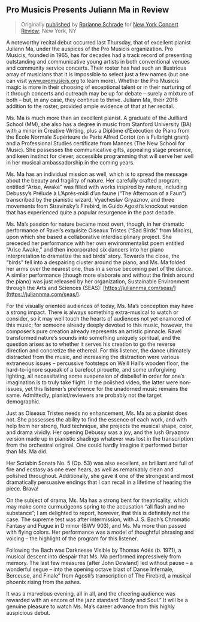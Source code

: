 
Pro Musicis Presents Juliann Ma in Review
-----------------------------------------

> Originally [published](http://nyconcertreview.com/reviews/pro-musicis-presents-juliann-ma-in-review/) by [Rorianne Schrade](http://nyconcertreview.com/author/rorianne/) for [New York Concert Review](http://nyconcertreview.com/); New York, NY

A noteworthy recital debut occurred last Thursday, that of excellent pianist Juliann Ma, under the auspices of the Pro Musicis organization. Pro Musicis, founded in 1965, has for decades had a track record of presenting outstanding and communicative young artists in both conventional venues and community service concerts. Their roster has had such an illustrious array of musicians that it is impossible to select just a few names (but one can visit www.promusicis.org to learn more). Whether the Pro Musicis magic is more in their choosing of exceptional talent or in their nurturing of it through concerts and outreach may be up for debate – surely a mixture of both – but, in any case, they continue to thrive. Juliann Ma, their 2016 addition to the roster, provided ample evidence of that at her recital.

Ms. Ma is much more than an excellent pianist. A graduate of the Juilliard School (MM), she also has a degree in music from Stanford University (BA) with a minor in Creative Writing, plus a Diplôme d’Exécution de Piano from the École Normale Supérieure de Paris Alfred Cortot (on a Fulbright grant) and a Professional Studies certificate from Mannes (The New School for Music). She possesses the communicative gifts, appealing stage presence, and keen instinct for clever, accessible programming that will serve her well in her musical ambassadorship in the coming years.

Ms. Ma has an individual mission as well, which is to spread the message about the beauty and fragility of nature. Her carefully crafted program, entitled “Arise, Awake” was filled with works inspired by nature, including Debussy’s Prélude à L’Aprés-midi d’un faune (“The Afternoon of a Faun”) transcribed by the pianistic wizard, Vyacheslav Gryaznov, and three movements from Stravinsky’s Firebird, in Guido Agosti’s knockout version that has experienced quite a popular resurgence in the past decade.

Ms. Ma’s passion for nature became most overt, though, in her dramatic performance of Ravel’s exquisite Oiseaux Tristes (“Sad Birds” from Miroirs), upon which she based a collaborative interdisciplinary project. She preceded her performance with her own environmentalist poem entitled “Arise Awake,” and then incorporated six dancers into her piano interpretation to dramatize the sad birds’ story. Towards the close, the “birds” fell into a despairing cluster around the piano, and Ms. Ma folded her arms over the nearest one, thus in a sense becoming part of the dance. A similar performance (though more elaborate and without the finish around the piano) was just released by her organization, Sustainable Environment through the Arts and Sciences (SEAS): [https://juliannma.com/seas/](https://juliannma.com/seas/).

For the visually oriented audiences of today, Ms. Ma’s conception may have a strong impact. There is always something extra-musical to watch or consider, so it may well touch the hearts of audiences not yet enamored of this music; for someone already deeply devoted to this music, however, the composer’s pure creation already represents an artistic pinnacle. Ravel transformed nature’s sounds into something uniquely spiritual, and the question arises as to whether it serves his creation to go the reverse direction and concretize the ethereal. For this listener, the dance ultimately distracted from the music, and increasing the distraction were various extraneous issues – percussive footsteps on Weill Hall’s wooden floor, the hard-to-ignore squeak of a barefoot pirouette, and some unforgiving lighting, all necessitating some suspension of disbelief in order for one’s imagination is to truly take flight. In the polished video, the latter were non-issues, yet this listener’s preference for the unadorned music remains the same. Admittedly, pianist/reviewers are probably not the target demographic.

Just as Oiseaux Tristes needs no enhancement, Ms. Ma as a pianist does not. She possesses the ability to find the essence of each work, and with help from her strong, fluid technique, she projects the musical shape, color, and drama vividly. Her opening Debussy was a joy, and the lush Gryaznov version made up in pianistic shadings whatever was lost in the transcription from the orchestral original. One could hardly imagine it performed better than Ms. Ma did.

Her Scriabin Sonata No. 5 (Op. 53) was also excellent, as brilliant and full of fire and ecstasy as one ever hears, as well as remarkably clean and polished throughout. Additionally, she gave it one of the strongest and most dramatically persuasive endings that I can recall in a lifetime of hearing the piece. Brava!

On the subject of drama, Ms. Ma has a strong bent for theatricality, which may make some curmudgeons spring to the accusation “all flash and no substance”; I am delighted to report, however, that this is definitely not the case. The supreme test was after intermission, with J. S. Bach’s Chromatic Fantasy and Fugue in D minor (BWV 903), and Ms. Ma more than passed with flying colors. Her performance was a model of thoughtful phrasing and voicing – the highlight of the program for this listener.

Following the Bach was Darknesse Visible by Thomas Adés (b. 1971), a musical descent into despair that Ms. Ma performed impressively from memory. The last few measures (after John Dowland) led without pause – a wonderful segue – into the opening octave blast of Danse Infernale, Berceuse, and Finale” from Agosti’s transcription of The Firebird, a musical phoenix rising from the ashes.

It was a marvelous evening, all in all, and the cheering audience was rewarded with an encore of the jazz standard “Body and Soul.” It will be a genuine pleasure to watch Ms. Ma’s career advance from this highly auspicious debut.
